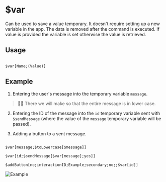 # $var

Can be used to save a value temporary. It doesn't require setting up a new variable in the app. The data is removed after the command is executed. If value is provided the variable is set otherwise the value is retrieved. 

## Usage

```

$var[Name;(Value)]

```

## Example

1. Entering the user's message into the temporary variable `message`.

> 🧙‍♂️ There we will make so that the entire message is in lower case.

2. Entering the ID of the message into the `id` temporary variable sent with `$sendMessage` (where the value of the `message` temporary variable will be passed).

3. Adding a button to a sent message.

```

$var[message;$toLowercase[$message]]

$var[id;$sendMessage[$var[message];yes]]

$addButton[no;interactionID;Example;secondary;no;;$var[id]]

```

![Example](https://user-images.githubusercontent.com/70456337/189480166-d37cbdb8-05ce-44e8-8f2e-14d030baa9a9.png)
